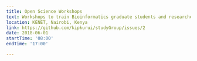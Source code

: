 ```yaml
---
title: Open Science Workshops
text: Workshops to train Bioinformatics graduate students and researchers on open science tools: Git & GitHub, Jupyter Notebooks, RMarkdown, etc.
location: KENET, Nairobi, Kenya
link: https://github.com/kipkurui/studyGroup/issues/2
date: 2018-06-01
startTime: '08:00'
endTime: '17:00' 

---
```

